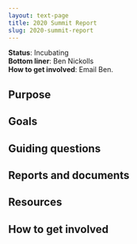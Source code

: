 ```yaml
---
layout: text-page
title: 2020 Summit Report
slug: 2020-summit-report
---
```


**Status**: Incubating<br>
**Bottom liner**: Ben Nickolls<br>
**How to get involved**: Email Ben.

## Purpose

## Goals

## Guiding questions

## Reports and documents

## Resources

## How to get involved

